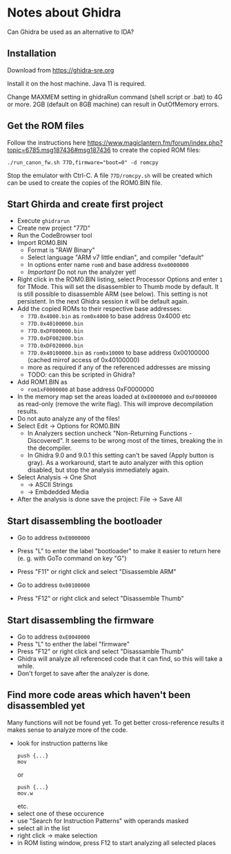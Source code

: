 # Notes about Ghidra

Can Ghidra be used as an alternative to IDA?

## Installation

Download from https://ghidra-sre.org

Install it on the host machine. Java 11 is required.

Change MAXMEM setting in ghidraRun command (shell script or .bat) to 4G or more.
2GB (default on 8GB machine) can result in OutOfMemory errors.

## Get the ROM files

Follow the instructions here https://www.magiclantern.fm/forum/index.php?topic=6785.msg187436#msg187436
to create the copied ROM files:

```./run_canon_fw.sh 77D,firmware="boot=0" -d romcpy```

Stop the emulator with Ctrl-C. A file ```77D/romcpy.sh``` will be created
which can be used to create the copies of the ROM0.BIN file.

## Start Ghirda and create first project

- Execute ```ghidrarun```
- Create new project "77D"
- Run the CodeBrowser tool
- Import ROM0.BIN
  - Format is "RAW Binary"
  - Select language "ARM v7 little endian", and compiler "default"
  - In options enter name ```rom0``` and base address ```0xe0000000```
  - _Important_ Do not run the analyzer yet!
- Right click in the ROM0.BIN listing, select Processor Options and enter ```1``` for TMode.
  This will set the disassembler to Thumb mode by default. It is still possible to disassemble
  ARM (see below). This setting is not persistent. In the next Ghidra session it will be
  default again.
- Add the copied ROMs to their respective base addresses:
  - ```77D.0x4000.bin``` as ```rom0x4000``` to base address 0x4000 etc
  - ```77D.0x40100000.bin```
  - ```77D.0xDF000000.bin```
  - ```77D.0xDF002800.bin```
  - ```77D.0xDF020000.bin```
  - ```77D.0x40100000.bin``` as ```rom0x10000``` to base address 0x00100000
    (cached mirrof access of 0x40100000)
  - more as required if any of the referenced addresses are missing
  - TODO: can this be scripted in Ghidra?
- Add ROM1.BIN as
  - ```rom1xF0000000``` at base address 0xF0000000
- In the memory map set the areas loaded at ```0xE0000000``` and ```0xF0000000``` as read-only (remove the write flag).
  This will improve decompilation results.
- Do not auto analyze any of the files!
- Select Edit -> Options for ROM0.BIN
  - In Analyzers section uncheck "Non-Returning Functions - Discovered".
    It seems to be wrong most of the times, breaking the in the decompiler.
  - In Ghidra 9.0 and 9.0.1 this setting can't be saved (Apply button is gray).
    As a workaround, start te auto analyzer with this option disabled, but stop the
    analysis immediately again.
- Select Analysis -> One Shot
  - -> ASCII Strings
  - -> Embdedded Media
- After the analysis is done save the project: File -> Save All

## Start disassembling the bootloader

- Go to address ```0xE0000000```
- Press "L" to enter the label "bootloader" to make it easier to return here (e. g. with GoTo command on key "G")
- Press "F11" or right click and select "Disassemble ARM"

- Go to address ```0x00100000```
- Press "F12" or right click and select "Disassemble Thumb"

## Start disassembling the firmware

- Go to address ```0xE0040000```
- Press "L" to enther the label "firmware"
- Press "F12" or right click and select "Disassamble Thumb"
- Ghidra will analyze all referenced code that it can find, so this will take a while.
- Don't forget to save after the analyzer is done.

## Find more code areas which haven't been disassembled yet

Many functions will not be found yet. To get better cross-reference results it makes sense to analyze more of the code.

- look for instruction patterns like
  ```
  push {...}
  mov
  ```
  or
  ```
  push {...}
  mov.w
  ```
  etc.
- select one of these occurence
- use "Search for Instruction Patterns" with operands masked
- select all in the list
- right click -> make selection
- in ROM listing window, press F12 to start analyzing all selected places

